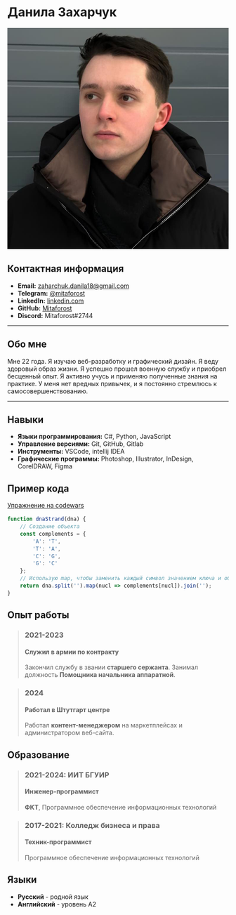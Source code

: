 # Данила Захарчук

![Photo](./CV-page/img/photo.jpg "My photo")

## Контактная информация

- **Email:** zaharchuk.danila18@gmail.com
- **Telegram:** [@mitaforost](https://t.me/mitaforost)
- **LinkedIn:** [linkedin.com](https://www.linkedin.com/in/danila-zakcharchuk-7177a42b3/)
- **GitHub:** [Mitaforost](https://github.com/Mitaforost)
- **Discord:** Mitaforost#2744

---

## Обо мне

Мне 22 года. Я изучаю веб-разработку и графический дизайн. Я веду здоровый образ жизни. Я успешно
прошел военную службу и приобрел бесценный опыт. Я активно учусь и применяю полученные знания на
практике. У меня нет вредных привычек, и я постоянно стремлюсь к самосовершенствованию.

---

## Навыки

- **Языки программирования:** C#, Python, JavaScript
- **Управление версиями:** Git, GitHub, Gitlab
- **Инструменты:** VSCode, intellij IDEA
- **Графические программы:** Photoshop, Illustrator, InDesign, CorelDRAW, Figma

## Пример кода

[Упражнение на codewars](https://www.codewars.com/kata/554e4a2f232cdd87d9000038/train/javascript)

```javascript
function dnaStrand(dna) {
    // Создание объекта
    const complements = {
        'A': 'T',
        'T': 'A',
        'C': 'G',
        'G': 'C'
    };
    // Использую map, чтобы заменить каждый символ значением ключа и объединить результат обратно в строку
    return dna.split('').map(nucl => complements[nucl]).join('');
}
```

## Опыт работы

> ### **2021-2023**
> #### Служил в армии по контракту
>
> Закончил службу в звании **старшего сержанта**. Занимал должность **Помощника начальника аппаратной**.

> ### **2024**
> #### Работал в Штутгарт центре
> Работал **контент-менеджером** на маркетплейсах и администратором веб-сайта.

## Образование

> ### 2021-2024: ИИТ БГУИР
> #### Инженер-программист
> **ФКТ**, Программное обеспечение информационных технологий

> ### 2017-2021: Колледж бизнеса и права
> #### Техник-программист
> Программное обеспечение информационных технологий

## Языки

- **Русский** - родной язык
- **Английский** - уровень A2